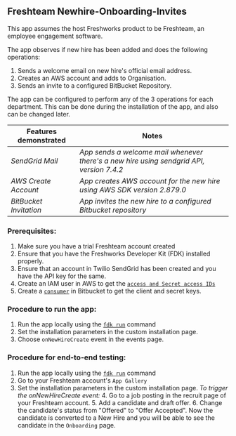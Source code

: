 ## Freshteam Newhire-Onboarding-Invites

This app assumes the host Freshworks product to be Freshteam, an employee engagement software.

The app observes if new hire has been added and does the following operations:

1. Sends a welcome email on new hire's official email address.
2. Creates an AWS account and adds to Organisation.
3. Sends an invite to a configured BitBucket Repository.

The app can be configured to perform any of the 3 operations for each department. This can be done during the installation of the app, and also can be changed later. 

Features demonstrated | Notes
-------------------- | ------
 _SendGrid Mail_ | _App sends a welcome mail whenever there's a new hire using sendgrid API, version 7.4.2_
 _AWS Create Account_ | _App creates AWS account for the new hire using AWS SDK version 2.879.0_
  _BitBucket Invitation_ | _App invites the new hire to a configured Bitbucket repository_

### Prerequisites:
1. Make sure you have a trial Freshteam account created
2. Ensure that you have the Freshworks Developer Kit (FDK) installed properly.
3. Ensure that an account in Twilio SendGrid has been created and you have the API key for the same. 
4. Create an IAM user in AWS to get the [`access and Secret access IDs`](https://docs.aws.amazon.com/powershell/latest/userguide/pstools-appendix-sign-up.html)
5. Create a [`consumer`](https://support.atlassian.com/bitbucket-cloud/docs/use-oauth-on-bitbucket-cloud/) in Bitbucket to get the client and secret keys. 

### Procedure to run the app:
1. Run the app locally using the [`fdk run`](https://developers.freshteam.com/docs/freshworks-cli/#run) command
2. Set the installation parameters in the custom installation page.
3. Choose `onNewHireCreate` event in the events page.

### Procedure for end-to-end testing:
1. Run the app locally using the [`fdk run`](https://developers.freshchat.com/v2/docs/freshworks-cli/#run) command
2. Go to your Freshteam account's `App Gallery`
3. Set the installation parameters in the custom installation page. 
    _To trigger the onNewHireCreate event:_
    4. Go to a job posting in the recruit page of your Freshteam account. 
    5. Add a candidate and draft offer.
    6. Change the candidate's status from "Offered" to "Offer Accepted". Now the candidate is converted to a New Hire and you will be able to see the candidate in the `Onboarding` page. 
